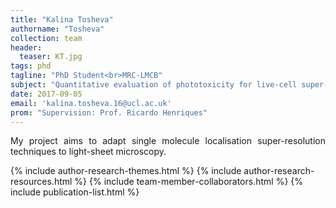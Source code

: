 ```yaml
---
title: "Kalina Tosheva"
authorname: "Tosheva"
collection: team
header:
  teaser: KT.jpg
tags: phd
tagline: "PhD Student<br>MRC-LMCB"
subject: "Quantitative evaluation of phototoxicity for live-cell super-resolution microscopy"
date: 2017-09-05
email: 'kalina.tosheva.16@ucl.ac.uk'
prom: "Supervision: Prof. Ricardo Henriques"
---
```


<p align= "justify">
My project aims to adapt single molecule localisation super-resolution techniques to light-sheet microscopy.

{% include author-research-themes.html %}
{% include author-research-resources.html %}
{% include team-member-collaborators.html %}
{% include publication-list.html %}
